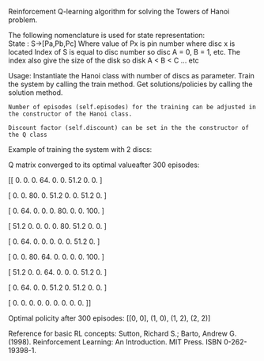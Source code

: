 Reinforcement Q-learning algorithm for solving the Towers of Hanoi problem.



The following nomenclature is used for state representation:  
State : S->[Pa,Pb,Pc] Where value of Px is pin number where 
disc x is located Index of S is equal to disc number so disc A = 0, B = 1, etc. 
The index also give the size of the disk so disk A < B < C ... etc 




Usage:
	Instantiate the Hanoi class with number of discs as parameter.
	Train the system by calling the train method.
	Get solutions/policies by calling the solution method.

	Number of episodes (self.episodes) for the training can be adjusted in the constructor of the Hanoi class.

	Discount factor (self.discount) can be set in the the constructor of the Q class	

Example of training the system with 2 discs:

Q matrix converged to its optimal valueafter 300 episodes:

[[   0.     0.     0.    64.     0.     0.    51.2    0.     0. ]

 [   0.     0.    80.     0.    51.2    0.     0.    51.2    0. ]

 [   0.    64.     0.     0.     0.    80.     0.     0.   100. ]

 [  51.2    0.     0.     0.     0.    80.    51.2    0.     0. ]

 [   0.    64.     0.     0.     0.     0.     0.    51.2    0. ]

 [   0.     0.    80.    64.     0.     0.     0.     0.   100. ]

 [  51.2    0.     0.    64.     0.     0.     0.    51.2    0. ]

 [   0.    64.     0.     0.    51.2    0.    51.2    0.     0. ]

 [   0.     0.     0.     0.     0.     0.     0.     0.     0. ]]



Optimal policity after 300 episodes:
[[0, 0], (1, 0), (1, 2), (2, 2)]



Reference for basic RL concepts:
Sutton, Richard S.; Barto, Andrew G. (1998). Reinforcement Learning: An Introduction. MIT Press. ISBN 0-262-19398-1.
